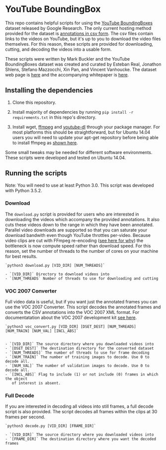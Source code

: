# YouTube BoundingBox

This repo contains helpful scripts for using the [YouTube BoundingBoxes](
https://research.google.com/youtube-bb/index.html) dataset released by Google
Research. The only current hosting method provided for the dataset is
[annotations in csv form](https://research.google.com/youtube-bb/download.html).
The csv files contain links to the videos on YouTube, but it's up to you to
download the video files themselves. For this reason, these scripts are provided
for downloading, cutting, and decoding the videos into a usable form.

These scripts were written by Mark Buckler and the YouTube BoundingBoxes dataset
was created and curated by Esteban Real, Jonathon Shlens, Stefano Mazzocchi, Xin
Pan, and Vincent Vanhoucke. The dataset web page is
[here](https://research.google.com/youtube-bb/index.html) and the accompanying
whitepaper is [here](https://arxiv.org/abs/1702.00824).

## Installing the dependencies

1. Clone this repository.

2. Install majority of dependencies by running 
`pip install -r requirements.txt` in this repo's directory.

3. Install wget, [ffmpeg](https://ffmpeg.org/) and 
[youtube-dl](https://github.com/rg3/youtube-dl) through your package 
manager. For most platforms this should be straightforward, but for 
Ubuntu 14.04 users you will need to update your apt-get repository 
before being able to install ffmpeg as [shown
here](https://www.faqforge.com/linux/how-to-install-ffmpeg-on-ubuntu-14-04/).

Some small tweaks may be needed for different software environments.
These scripts were developed and tested on Ubuntu 14.04.

## Running the scripts

Note: You will need to use at least Python 3.0. This script was developed with Python 3.5.2.

### Download

The `download.py` script is provided for users who are interested in
downloading the videos which accompany the provided annotations. It also
cuts these videos down to the range in which they have been
annotated. Parallel video downloads are supported so that you can
saturate your download bandwith even though YouTube throttles per-video. Because
video clips are cut with FFmpeg re-encoding ([see here for
why](http://www.markbuckler.com/post/cutting-ffmpeg/)) the bottleneck is now
compute speed rather than download speed. For this reason, set the number of
threads to the number of cores on your machine for best results.

	`python3 download.py [VID_DIR] [NUM_THREADS]`

	- `[VID_DIR]` Directory to download videos into
	- `[NUM_THREADS` Number of threads to use for downloading and cutting

### VOC 2007 Converter

Full video data is useful, but if you want just the annotated frames you can use
the VOC 2007 Converter. This script decodes the annotated frames and converts
the CSV annotations into the VOC 2007 XML format. For documentatation about the
VOC 2007 development kit [see
here](http://host.robots.ox.ac.uk/pascal/VOC/voc2007/devkit_doc_07-Jun-2007.pdf).

	`python3 voc_convert.py [VID_DIR] [DSET_DEST] [NUM_THREADS] [NUM_TRAIN] [NUM_VAL] [INCL_ABS]`


	- `[VID_DIR]` The source directory where you downloaded videos into
 	- `[DSET_DEST]` The destination directory for the converted dataset
 	- `[NUM_THREADS]` The number of threads to use for frame decoding
 	- `[NUM_TRAIN]` The number of training images to decode. Use 0 to decode all.
 	- `[NUM_VAL]` The number of validation images to decode. Use 0 to decode all.
 	- `[INCL_ABS]` Flag to include (1) or not include (0) frames in which the object
       of interest is absent.

### Full Decode

If you are interested in decoding all videos into still frames, a full decode
script is also provided. The script decodes all frames within the clips at 30
frames per second.

	`python3 decode.py [VID_DIR] [FRAME_DIR]`

	- `[VID_DIR]` The source directory where you downloaded videos into
	- `[FRAME_DIR]` The destination directory where you want the decoded frames
